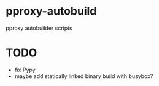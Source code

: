 # pproxy-autobuild
pproxy autobuilder scripts


# TODO

* fix Pypy
* maybe add statically linked binary build with busybox?
